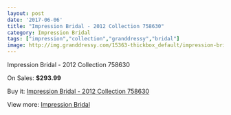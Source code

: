 ```yaml
---
layout: post
date: '2017-06-06'
title: "Impression Bridal - 2012 Collection 758630"
category: Impression Bridal
tags: ["impression","collection","granddressy","bridal"]
image: http://img.granddressy.com/15363-thickbox_default/impression-bridal-2012-collection-758630.jpg
---
```

Impression Bridal - 2012 Collection 758630

On Sales: **$293.99**
<a href="https://www.granddressy.com/en/impression-bridal/14392-impression-bridal-2012-collection-758630.html"><amp-img layout="responsive" width="600" height="600" src="//img.granddressy.com/15363-thickbox_default/impression-bridal-2012-collection-758630.jpg" alt="Impression Bridal - 2012 Collection 758630 0" /></a>

Buy it: [Impression Bridal - 2012 Collection 758630](https://www.granddressy.com/en/impression-bridal/14392-impression-bridal-2012-collection-758630.html "Impression Bridal - 2012 Collection 758630")

View more: [Impression Bridal](https://www.granddressy.com/en/219-impression-bridal "Impression Bridal")